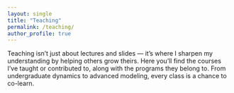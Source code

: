 ```yaml
---
layout: single
title: "Teaching"
permalink: /teaching/
author_profile: true
---
```


Teaching isn’t just about lectures and slides — it’s where I sharpen my understanding by helping others grow theirs. Here you’ll find the courses I’ve taught or contributed to, along with the programs they belong to. From undergraduate dynamics to advanced modeling, every class is a chance to co-learn.

<div id="teaching-container"></div>

<script src="{{ '/assets/js/teaching.js' | relative_url }}"></script>
<link rel="stylesheet" href="{{ '/assets/css/teaching.css' | relative_url }}">
